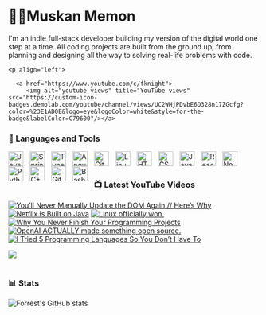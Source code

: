 # 🏄‍♂️Muskan Memon


I'm an indie full-stack developer building my version of the digital world one step at a time. All coding projects are built from the ground up, from planning and designing all the way to solving real-life problems with code. 

    <p align="left">
     
      <a href="https://www.youtube.com/c/fknight">
         <img alt="youtube views" title="YouTube views" src="https://custom-icon-badges.demolab.com/youtube/channel/views/UC2WHjPDvbE6O328n17ZGcfg?color=%23E1AD0E&logo=eye&logoColor=white&style=for-the-badge&labelColor=C79600"/></a> 
     
   </p>

### 🧰 Languages and Tools

<img align="left" alt="Java" width="30px" style="padding-right:10px;" src="https://cdn.jsdelivr.net/gh/devicons/devicon/icons/java/java-original.svg"/>
<img align="left" alt="Spring" width="30px" style="padding-right:10px;" src="https://cdn.jsdelivr.net/gh/devicons/devicon/icons/spring/spring-original.svg" />
<img align="left" alt="TypeScript" width="30px" style="padding-right:10px;" src="https://cdn.jsdelivr.net/gh/devicons/devicon/icons/typescript/typescript-plain.svg" />
<img align="left" alt="Angular" width="30px" style="padding-right:10px;" src="https://cdn.jsdelivr.net/gh/devicons/devicon/icons/angularjs/angularjs-plain.svg" />
<img align="left" alt="Git" width="30px" style="padding-right:10px;" src="https://cdn.jsdelivr.net/gh/devicons/devicon/icons/git/git-original.svg" />
<img align="left" alt="Linux" width="30px" style="padding-right:10px;" src="https://cdn.jsdelivr.net/gh/devicons/devicon/icons/linux/linux-original.svg" />
<img align="left" alt="HTML" width="30px" style="padding-right:10px;" src="https://cdn.jsdelivr.net/gh/devicons/devicon/icons/html5/html5-plain.svg" />
<img align="left" alt="CSS" width="30px" style="padding-right:10px;" src="https://cdn.jsdelivr.net/gh/devicons/devicon/icons/css3/css3-plain.svg" />
<img align="left" alt="JavaScript" width="30px" style="padding-right:10px;" src="https://cdn.jsdelivr.net/gh/devicons/devicon/icons/javascript/javascript-plain.svg" />
<img align="left" alt="React" width="30px" style="padding-right:10px;" src="https://cdn.jsdelivr.net/gh/devicons/devicon/icons/react/react-original.svg" />
<img align="left" alt="NodeJS" width="30px" style="padding-right:10px;" src="https://cdn.jsdelivr.net/gh/devicons/devicon/icons/nodejs/nodejs-original.svg" />
<img align="left" alt="Python" width="30px" style="padding-right:10px;" src="https://cdn.jsdelivr.net/gh/devicons/devicon/icons/python/python-plain.svg" />
<img align="left" alt="C++" width="30px" style="padding-right:10px;" src="https://cdn.jsdelivr.net/gh/devicons/devicon/icons/cplusplus/cplusplus-line.svg" />
<img align="left" alt="GitHub" width="30px" style="padding-right:10px;" src="https://cdn.jsdelivr.net/gh/devicons/devicon/icons/github/github-original.svg" />
<img align="left" alt="Bash" width="30px" style="padding-right:10px;" src="https://cdn.jsdelivr.net/gh/devicons/devicon/icons/bash/bash-original.svg" />
<br />

#

### 📺 Latest YouTube Videos

<!-- BEGIN YOUTUBE-CARDS -->
[![You’ll Never Manually Update the DOM Again // Here’s Why](https://ytcards.demolab.com/?id=gNta-P4Vf7Q&title=You%E2%80%99ll+Never+Manually+Update+the+DOM+Again+%2F%2F+Here%E2%80%99s+Why&lang=en&timestamp=1747162837&background_color=%230d1117&title_color=%23ffffff&stats_color=%23dedede&max_title_lines=1&width=250&border_radius=5&duration=509 "You’ll Never Manually Update the DOM Again // Here’s Why")](https://www.youtube.com/watch?v=gNta-P4Vf7Q)
[![Netflix is Built on Java](https://ytcards.demolab.com/?id=sMPMiy0NsUs&title=Netflix+is+Built+on+Java&lang=en&timestamp=1746795687&background_color=%230d1117&title_color=%23ffffff&stats_color=%23dedede&max_title_lines=1&width=250&border_radius=5&duration=813 "Netflix is Built on Java")](https://www.youtube.com/watch?v=sMPMiy0NsUs)
[![Linux officially won.](https://ytcards.demolab.com/?id=AOs_iA1wJcM&title=Linux+officially+won.&lang=en&timestamp=1745959930&background_color=%230d1117&title_color=%23ffffff&stats_color=%23dedede&max_title_lines=1&width=250&border_radius=5&duration=3036 "Linux officially won.")](https://www.youtube.com/watch?v=AOs_iA1wJcM)
[![Why You Never Finish Your Programming Projects](https://ytcards.demolab.com/?id=KIi0FOP9Qe4&title=Why+You+Never+Finish+Your+Programming+Projects&lang=en&timestamp=1745850613&background_color=%230d1117&title_color=%23ffffff&stats_color=%23dedede&max_title_lines=1&width=250&border_radius=5&duration=649 "Why You Never Finish Your Programming Projects")](https://www.youtube.com/watch?v=KIi0FOP9Qe4)
[![OpenAI ACTUALLY made something open source.](https://ytcards.demolab.com/?id=t3GQiZMLPUg&title=OpenAI+ACTUALLY+made+something+open+source.&lang=en&timestamp=1744928104&background_color=%230d1117&title_color=%23ffffff&stats_color=%23dedede&max_title_lines=1&width=250&border_radius=5&duration=587 "OpenAI ACTUALLY made something open source.")](https://www.youtube.com/watch?v=t3GQiZMLPUg)
[![I Tried 5 Programming Languages So You Don’t Have To](https://ytcards.demolab.com/?id=7OPLE0cF8JU&title=I+Tried+5+Programming+Languages+So+You+Don%E2%80%99t+Have+To&lang=en&timestamp=1744902011&background_color=%230d1117&title_color=%23ffffff&stats_color=%23dedede&max_title_lines=1&width=250&border_radius=5&duration=398 "I Tried 5 Programming Languages So You Don’t Have To")](https://www.youtube.com/watch?v=7OPLE0cF8JU)
<!-- END YOUTUBE-CARDS -->

[<img src="https://custom-icon-badges.demolab.com/badge/-Subscribe%20For%20More-red?style=for-the-badge&logo=video&logoColor=white"/>](https://www.youtube.com/c/fknight?sub_confirmation=1)

#

### 📊 Stats

![Forrest's GitHub stats](https://github-readme-stats.vercel.app/api?username=forrestknight&show_icons=true&theme=gruvbox)

<!-- ![GitHub Streak](https://streak-stats.demolab.com?user=ForrestKnight&theme=gruvbox&border_radius=4.5) -->

#
<!--
<details>
 <summary><h3>👨‍💻 Forrest's Coding Journey</h3></summary>
   I started my coding journey as a naive computer science student with a passion to learn everything I could about this programming world - code, unix, linux, theory. And all the while, teaching myself iOS development with a dream to build my own app, but that soon got overshadowed by my desire to excel in Java. A desire that landed me a full-stack software engineering job upon graduation. However, I had another desire I had been pursuing throughout this time - YouTube content creation. I eventually ended up quitting my software engineering job to pursue YouTube full-time, and that has been my focus ever since. But there's something that's always bothered me about my journey - abandoning my dream of building my own app to pursue the safe route, a job. Now I've already taken the leap away from that safety net into this uncomfortable, unexplored world that it being a creator. And it worked out, but again, it became comfortable. It's easier to create a video than go out on a ledge and build my own product. I do have to eat, at the end of the day, but I think it's time. It's time to get uncomfortable again. I have a burning desire to get back on the horse, and fulfill that dream younger me had of building my own app, my own product. And in order to do that, I'll be implmementing a few measures to streamline my YouTube content to focus more time on fulfilling that dream - a dream that I'll be ready to tackle in 2023 due to the measure I'm putting in place now until the end of 2022. Don't wait up, because I'm coming.
-->
[website]: https://fkcodes.com
[youtube]: https://youtube.com/fknight

